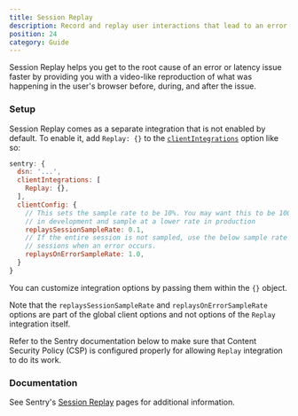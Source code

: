 ```yaml
---
title: Session Replay
description: Record and replay user interactions that lead to an error
position: 24
category: Guide
---
```


Session Replay helps you get to the root cause of an error or latency issue faster by providing you with a video-like reproduction of what was happening in the user's browser before, during, and after the issue.

### Setup

Session Replay comes as a separate integration that is not enabled by default. To enable it, add `Replay: {}` to the [`clientIntegrations`](/configuration/options#clientintegrations) option like so:

```js [nuxt.config.js]
sentry: {
  dsn: '...',
  clientIntegrations: [
    Replay: {},
  ],
  clientConfig: {
    // This sets the sample rate to be 10%. You may want this to be 100% while
    // in development and sample at a lower rate in production
    replaysSessionSampleRate: 0.1,
    // If the entire session is not sampled, use the below sample rate to sample
    // sessions when an error occurs.
    replaysOnErrorSampleRate: 1.0,
  }
}
```

You can customize integration options by passing them within the `{}` object.

<alert type="info">

  Note that the `replaysSessionSampleRate` and `replaysOnErrorSampleRate` options are part of the global client options and not options of the `Replay` integration itself.

</alert>

<alert type="info">

  Refer to the Sentry documentation below to make sure that Content Security Policy (CSP) is configured properly for allowing `Replay` integration to do its work.

</alert>

### Documentation

See Sentry's [Session Replay](https://docs.sentry.io/platforms/javascript/guides/vue/session-replay/) pages for additional information.
